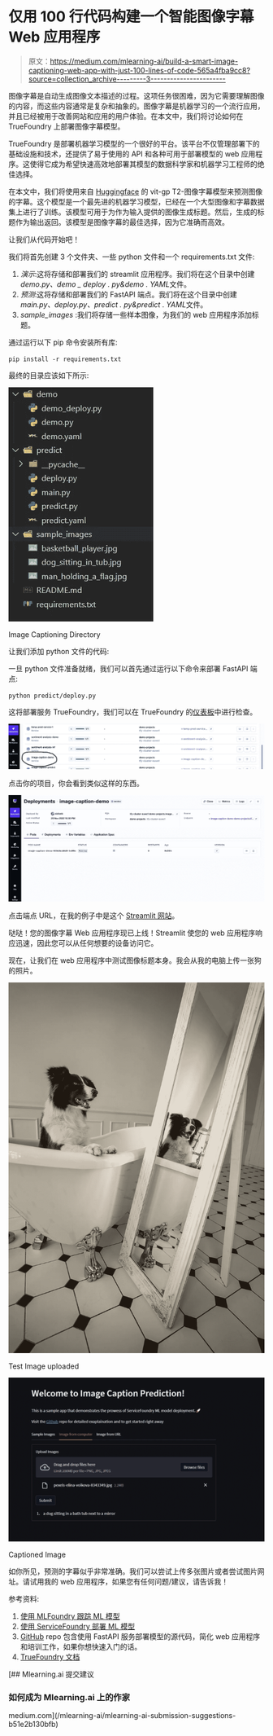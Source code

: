 # 仅用 100 行代码构建一个智能图像字幕 Web 应用程序

> 原文：<https://medium.com/mlearning-ai/build-a-smart-image-captioning-web-app-with-just-100-lines-of-code-565a4fba9cc8?source=collection_archive---------3----------------------->

图像字幕是自动生成图像文本描述的过程。这项任务很困难，因为它需要理解图像的内容，而这些内容通常是复杂和抽象的。图像字幕是机器学习的一个流行应用，并且已经被用于改善网站和应用的用户体验。在本文中，我们将讨论如何在 TrueFoundry 上部署图像字幕模型。

TrueFoundry 是部署机器学习模型的一个很好的平台。该平台不仅管理部署下的基础设施和技术，还提供了易于使用的 API 和各种可用于部署模型的 web 应用程序。这使得它成为希望快速高效地部署其模型的数据科学家和机器学习工程师的绝佳选择。

在本文中，我们将使用来自 [Huggingface](https://huggingface.co/nlpconnect/vit-gpt2-image-captioning) 的 vit-gp T2-图像字幕模型来预测图像的字幕。这个模型是一个最先进的机器学习模型，已经在一个大型图像和字幕数据集上进行了训练。该模型可用于为作为输入提供的图像生成标题。然后，生成的标题作为输出返回。该模型是图像字幕的最佳选择，因为它准确而高效。

让我们从代码开始吧！

我们将首先创建 3 个文件夹、一些 python 文件和一个 requirements.txt 文件:

1.  *演示*:这将存储和部署我们的 streamlit 应用程序。我们将在这个目录中创建 *demo.py、demo _ deploy . py&demo . YAML*文件。
2.  *预测*:这将存储和部署我们的 FastAPI 端点。我们将在这个目录中创建 *main.py、deploy.py、predict . py&predict . YAML*文件。
3.  *sample_images* :我们将存储一些样本图像，为我们的 web 应用程序添加标题。

通过运行以下 pip 命令安装所有库:

`pip install -r requirements.txt`

最终的目录应该如下所示:

![](img/03db9940fd50aaa5ab5daea9bf156db5.png)

Image Captioning Directory

让我们添加 python 文件的代码:

一旦 python 文件准备就绪，我们可以首先通过运行以下命令来部署 FastAPI 端点:

`python predict/deploy.py`

这将部署服务 TrueFoundry，我们可以在 TrueFoundry 的[仪表板](https://app.truefoundry.com/deployments)中进行检查。

![](img/0eca66b2f323a89898d7b7276627ddc7.png)

点击你的项目，你会看到类似这样的东西。

![](img/bbe76dec1156bb0edb018b90c38347ed.png)

点击端点 URL，在我的例子中是这个 [Streamlit 网站](https://image-caption-demo-demo-projects.tfy-ctl-euwe1-production.production.truefoundry.com/)。

哒哒！您的图像字幕 Web 应用程序现已上线！Streamlit 使您的 web 应用程序响应迅速，因此您可以从任何想要的设备访问它。

现在，让我们在 web 应用程序中测试图像标题本身。我会从我的电脑上传一张狗的照片。

![](img/5bf2abffeba8ea1541dd10365f5e7f28.png)

Test Image uploaded

![](img/07caef690007ef8b09549726ef6f6e3d.png)

Captioned Image

如你所见，预测的字幕似乎非常准确。我们可以尝试上传多张图片或者尝试图片网址。请试用我的 web 应用程序，如果您有任何问题/建议，请告诉我！

参考资料:

1.  [使用 MLFoundry 跟踪 ML 模型](/mlearning-ai/tracking-ml-models-with-mlfoundry-5de8520752e6)
2.  [使用 ServiceFoundry 部署 ML 模型](/mlearning-ai/use-servicefoundry-to-deploy-machine-learning-models-like-a-ninja-a912ca550333)
3.  [GitHub](https://github.com/vishank97/image-captioning) repo 包含使用 FastAPI 服务部署模型的源代码，简化 web 应用程序和培训工作，如果你想快速入门的话。
4.  [TrueFoundry 文档](https://docs.truefoundry.com/documentation/)

[](/mlearning-ai/mlearning-ai-submission-suggestions-b51e2b130bfb) [## Mlearning.ai 提交建议

### 如何成为 Mlearning.ai 上的作家

medium.com](/mlearning-ai/mlearning-ai-submission-suggestions-b51e2b130bfb)